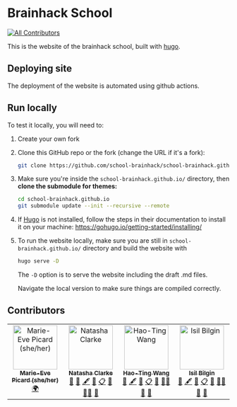 # Brainhack School

<!-- ALL-CONTRIBUTORS-BADGE:START - Do not remove or modify this section -->
[![All Contributors](https://img.shields.io/badge/all_contributors-4-orange.svg?style=flat-square)](#contributors-)
<!-- ALL-CONTRIBUTORS-BADGE:END -->
This is the website of the brainhack school, built with [hugo](https://gohugo.io/). 

## Deploying site

The deployment of the website is automated using github actions. 

## Run locally 

To test it locally, you will need to:

1. Create your own fork

2. Clone this GitHub repo or the fork (change the URL if it's a fork): 

   ```bash
   git clone https://github.com/school-brainhack/school-brainhack.github.io.git
   ```

3. Make sure you're inside the `school-brainhack.github.io/` directory, then **clone the submodule for themes:** 

   ```bash
   cd school-brainhack.github.io
   git submodule update --init --recursive --remote
   ```

4. If [Hugo](https://gohugo.io/) is not installed, follow the steps in their documentation to install it on your machine: https://gohugo.io/getting-started/installing/
5. To run the website locally, make sure you are still in `school-brainhack.github.io/` directory and build the website with
   ```bash
   hugo serve -D
   ```
   The `-D` option is to serve the website including the draft .md files.

   Navigate the local version to make sure things are compiled correctly.

## Contributors

<!-- ALL-CONTRIBUTORS-LIST:START - Do not remove or modify this section -->
<!-- prettier-ignore-start -->
<!-- markdownlint-disable -->
<table>
  <tbody>
    <tr>
      <td align="center" valign="top" width="14.28%"><a href="https://github.com/me-pic"><img src="https://avatars.githubusercontent.com/u/77584086?v=4?s=100" width="100px;" alt="Marie-Eve Picard (she/her)"/><br /><sub><b>Marie-Eve Picard (she/her)</b></sub></a><br /><a href="#translation-me-pic" title="Translation">🌍</a></td>
      <td align="center" valign="top" width="14.28%"><a href="https://github.com/clarkenj"><img src="https://avatars.githubusercontent.com/u/57987005?v=4?s=100" width="100px;" alt="Natasha Clarke"/><br /><sub><b>Natasha Clarke</b></sub></a><br /><a href="#ideas-clarkenj" title="Ideas, Planning, & Feedback">🤔</a> <a href="https://github.com/school-brainhack/school-brainhack.github.io/issues?q=author%3Aclarkenj" title="Bug reports">🐛</a> <a href="#content-clarkenj" title="Content">🖋</a> <a href="https://github.com/school-brainhack/school-brainhack.github.io/commits?author=clarkenj" title="Documentation">📖</a> <a href="#eventOrganizing-clarkenj" title="Event Organizing">📋</a> <a href="#maintenance-clarkenj" title="Maintenance">🚧</a> <a href="#mentoring-clarkenj" title="Mentoring">🧑‍🏫</a> <a href="https://github.com/school-brainhack/school-brainhack.github.io/pulls?q=is%3Apr+reviewed-by%3Aclarkenj" title="Reviewed Pull Requests">👀</a></td>
      <td align="center" valign="top" width="14.28%"><a href="https://wanghaoting.com/"><img src="https://avatars.githubusercontent.com/u/13743617?v=4?s=100" width="100px;" alt="Hao-Ting Wang"/><br /><sub><b>Hao-Ting Wang</b></sub></a><br /><a href="https://github.com/school-brainhack/school-brainhack.github.io/issues?q=author%3Ahtwangtw" title="Bug reports">🐛</a> <a href="#content-htwangtw" title="Content">🖋</a> <a href="https://github.com/school-brainhack/school-brainhack.github.io/commits?author=htwangtw" title="Documentation">📖</a> <a href="#eventOrganizing-htwangtw" title="Event Organizing">📋</a> <a href="#maintenance-htwangtw" title="Maintenance">🚧</a> <a href="#mentoring-htwangtw" title="Mentoring">🧑‍🏫</a> <a href="https://github.com/school-brainhack/school-brainhack.github.io/pulls?q=is%3Apr+reviewed-by%3Ahtwangtw" title="Reviewed Pull Requests">👀</a> <a href="#ideas-htwangtw" title="Ideas, Planning, & Feedback">🤔</a></td>
      <td align="center" valign="top" width="14.28%"><a href="https://twitter.com/complexbrains"><img src="https://avatars.githubusercontent.com/u/45263281?v=4?s=100" width="100px;" alt="Isil Bilgin"/><br /><sub><b>Isil Bilgin</b></sub></a><br /><a href="https://github.com/school-brainhack/school-brainhack.github.io/issues?q=author%3Acomplexbrains" title="Bug reports">🐛</a> <a href="#content-complexbrains" title="Content">🖋</a> <a href="https://github.com/school-brainhack/school-brainhack.github.io/commits?author=complexbrains" title="Documentation">📖</a> <a href="#eventOrganizing-complexbrains" title="Event Organizing">📋</a> <a href="#maintenance-complexbrains" title="Maintenance">🚧</a> <a href="#mentoring-complexbrains" title="Mentoring">🧑‍🏫</a> <a href="https://github.com/school-brainhack/school-brainhack.github.io/pulls?q=is%3Apr+reviewed-by%3Acomplexbrains" title="Reviewed Pull Requests">👀</a> <a href="#ideas-complexbrains" title="Ideas, Planning, & Feedback">🤔</a></td>
    </tr>
  </tbody>
</table>

<!-- markdownlint-restore -->
<!-- prettier-ignore-end -->

<!-- ALL-CONTRIBUTORS-LIST:END -->
<!-- prettier-ignore-start -->
<!-- markdownlint-disable -->

<!-- markdownlint-restore -->
<!-- prettier-ignore-end -->

<!-- ALL-CONTRIBUTORS-LIST:END -->
